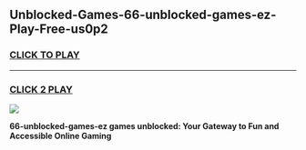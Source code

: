 
## Unblocked-Games-66-unblocked-games-ez-Play-Free-us0p2
<h3>
<a href="https://premium76.site?title=66-unblocked-games-ez&ref=18A1">CLICK TO PLAY</a></h3>
<hr>

<h3>
<a href="https://premium76.site?title=66-unblocked-games-ez&ref=18A1">CLICK 2 PLAY</a>
  
</h3>

<a href="https://premium76.site?title=66-unblocked-games-ez&ref=18A1"><img src="https://clearcache.store/games.png"></a>


**66-unblocked-games-ez games unblocked: Your Gateway to Fun and Accessible Online Gaming**

